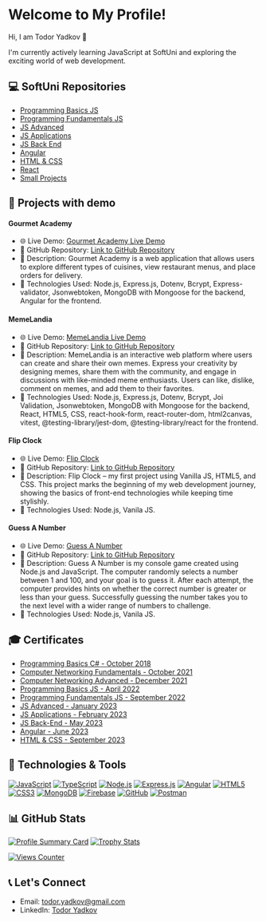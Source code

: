 # Welcome to My Profile!

Hi, I am Todor Yadkov 👋

I'm currently actively learning JavaScript at SoftUni and exploring the exciting world of web development.

## 💻 SoftUni Repositories

- [Programming Basics JS](https://github.com/TodorYadkov/SoftUni/tree/main/Programming-Basics-JavaScript-2022)
- [Programming Fundamentals JS](https://github.com/TodorYadkov/SoftUni/tree/main/Programming-Fundamentals-with-JavaScript-2022)
- [JS Advanced](https://github.com/TodorYadkov/SoftUni/tree/main/JS-Advanced-January-2023)
- [JS Applications](https://github.com/TodorYadkov/SoftUni/tree/main/JS-Applications-2023)
- [JS Back End](https://github.com/TodorYadkov/SoftUni/tree/main/JS-Back-End-2023)
- [Angular](https://github.com/TodorYadkov/SoftUni/tree/main/Angular-2023)
- [HTML & CSS](https://github.com/TodorYadkov/SoftUni/tree/main/HTML-CSS-2023)
- [React](https://github.com/TodorYadkov/Memelandia_App_React)
- [Small Projects](https://github.com/TodorYadkov/SoftUni/tree/main/Small-Projects)

## 🌟 Projects with demo

#### Gourmet Academy
- 🌐 Live Demo: [Gourmet Academy Live Demo](https://gourmet-academy.netlify.app)
- 📂 GitHub Repository: [Link to GitHub Repository](https://github.com/TodorYadkov/SoftUni/tree/main/Angular-2023/Angular_course_project)
- 📝 Description: Gourmet Academy is a web application that allows users to explore different types of cuisines, view restaurant menus, and place orders for delivery.
- 🔧 Technologies Used: Node.js, Express.js, Dotenv, Bcrypt, Express-validator, Jsonwebtoken, MongoDB with Mongoose for the backend, Angular for the frontend.

#### MemeLandia
- 🌐 Live Demo: [MemeLandia Live Demo](https://memelandia.vercel.app/)
- 📂 GitHub Repository: [Link to GitHub Repository](https://github.com/TodorYadkov/Memelandia_App_React)
- 📝 Description: MemeLandia is an interactive web platform where users can create and share their own memes. Express your creativity by designing memes, share them with the community, and engage in discussions with like-minded meme enthusiasts. Users can like, dislike, comment on memes, and add them to their favorites.
- 🔧 Technologies Used: Node.js, Express.js, Dotenv, Bcrypt, Joi Validation, Jsonwebtoken, MongoDB with Mongoose for the backend, React, HTML5, CSS, react-hook-form, react-router-dom, html2canvas, vitest, @testing-library/jest-dom, @testing-library/react for the frontend.

#### Flip Clock
- 🌐 Live Demo: [Flip Clock](https://flip-clock-softuni.vercel.app/)
- 📂 GitHub Repository: [Link to GitHub Repository](https://github.com/TodorYadkov/SoftUni/tree/main/Small-Projects/Flip%20clock%20with%20JS%20CSS%20HTML)
- 📝 Description: Flip Clock – my first project using Vanilla JS, HTML5, and CSS. This project marks the beginning of my web development journey, showing the basics of front-end technologies while keeping time stylishly.
- 🔧 Technologies Used: Node.js, Vanila JS.

#### Guess A Number
- 🌐 Live Demo: [Guess A Number](https://replit.com/@bhaveto/Guess-A-Number?v=1)
- 📂 GitHub Repository: [Link to GitHub Repository](https://github.com/TodorYadkov/SoftUni/tree/main/Small-Projects/Small-projects-from-my-studies-at-SoftUni/Guess%20The%20Number)
- 📝 Description: Guess A Number is my console game created using Node.js and JavaScript. The computer randomly selects a number between 1 and 100, and your goal is to guess it. After each attempt, the computer provides hints on whether the correct number is greater or less than your guess. Successfully guessing the number takes you to the next level with a wider range of numbers to challenge.
- 🔧 Technologies Used: Node.js, Vanila JS.

## 🎓 Certificates

- [Programming Basics C# - October 2018](https://softuni.bg/certificates/details/60676/1dd82ea0)
- [Computer Networking Fundamentals - October 2021](https://softuni.bg/certificates/details/118948/2340c9ff)
- [Computer Networking Advanced - December 2021](https://softuni.bg/certificates/details/124120/ccccdc3b)
- [Programming Basics JS - April 2022](https://softuni.bg/certificates/details/133854/e41a7114)
- [Programming Fundamentals JS - September 2022](https://softuni.bg/certificates/details/149361/73ffdc3a)
- [JS Advanced - January 2023](https://softuni.bg/certificates/details/160070/87b07d45)
- [JS Applications - February 2023](https://softuni.bg/certificates/details/167750/55bf85eb)
- [JS Back-End - May 2023](https://softuni.bg/certificates/details/175182/41da4f57)
- [Angular - June 2023](https://softuni.bg/certificates/details/182940/6aeef9c2)
- [HTML & CSS - September 2023](https://softuni.bg/certificates/details/190717/557fb816)

## 🔧 Technologies & Tools

[![JavaScript](https://skillicons.dev/icons?i=js&theme=dark)](https://developer.mozilla.org/en-US/docs/Web/JavaScript)
[![TypeScript](https://skillicons.dev/icons?i=ts&theme=dark)](https://www.typescriptlang.org/)
[![Node.js](https://skillicons.dev/icons?i=nodejs&theme=dark)](https://nodejs.org)
[![Express.js](https://skillicons.dev/icons?i=express&theme=dark)](https://expressjs.com/)
[![Angular](https://skillicons.dev/icons?i=angular&theme=dark)](https://angular.io/)
[![HTML5](https://skillicons.dev/icons?i=html&theme=dark)](https://developer.mozilla.org/en-US/docs/Web/HTML)
[![CSS3](https://skillicons.dev/icons?i=css&theme=dark)](https://developer.mozilla.org/en-US/docs/Web/CSS)
[![MongoDB](https://skillicons.dev/icons?i=mongodb&theme=dark)](https://www.mongodb.com/)
[![Firebase](https://skillicons.dev/icons?i=firebase&theme=dark)](https://firebase.google.com)
[![GitHub](https://skillicons.dev/icons?i=github&theme=dark)](https://github.com)
[![Postman](https://skillicons.dev/icons?i=postman&theme=dark)](https://www.postman.com)

## 📊 GitHub Stats

[![Profile Summary Card](https://github-profile-summary-cards.vercel.app/api/cards/profile-details?username=TodorYadkov&theme=github_dark)](https://github.com/alexandresanlim/Badges4-README.md-Profile)
[![Trophy Stats](https://github-profile-trophy.vercel.app/?username=TodorYadkov&theme=onedark)](https://github.com/alexandresanlim/Badges4-README.md-Profile)


[![Views Counter](https://komarev.com/ghpvc/?username=TodorYadkov&style=for-the-badge&color=blue&label=Profile+views)](https://github.com/antonkomarev/github-profile-views-counter)

## 📞 Let's Connect

- Email: todor.yadkov@gmail.com
- LinkedIn: [Todor Yadkov](https://www.linkedin.com/in/todor-yadkov-080150247)
